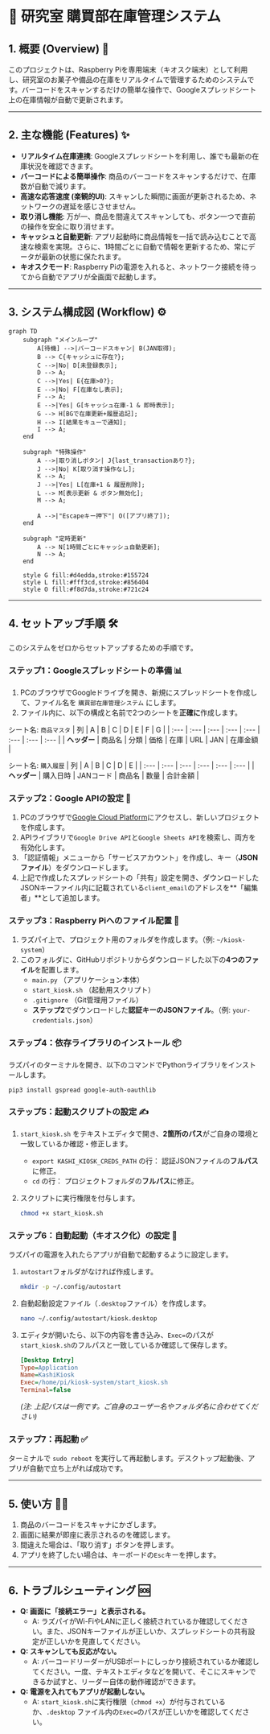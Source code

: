 # 🍫 研究室 購買部在庫管理システム

## 1. 概要 (Overview) 📖
このプロジェクトは、Raspberry Piを専用端末（キオスク端末）として利用し、研究室のお菓子や備品の在庫をリアルタイムで管理するためのシステムです。バーコードをスキャンするだけの簡単な操作で、Googleスプレッドシート上の在庫情報が自動で更新されます。



---
## 2. 主な機能 (Features) ✨
- **リアルタイム在庫連携**: Googleスプレッドシートを利用し、誰でも最新の在庫状況を確認できます。
- **バーコードによる簡単操作**: 商品のバーコードをスキャンするだけで、在庫数が自動で減ります。
- **高速な応答速度 (楽観的UI)**: スキャンした瞬間に画面が更新されるため、ネットワークの遅延を感じさせません。
- **取り消し機能**: 万が一、商品を間違えてスキャンしても、ボタン一つで直前の操作を安全に取り消せます。
- **キャッシュと自動更新**: アプリ起動時に商品情報を一括で読み込むことで高速な検索を実現。さらに、1時間ごとに自動で情報を更新するため、常にデータが最新の状態に保たれます。
- **キオスクモード**: Raspberry Piの電源を入れると、ネットワーク接続を待ってから自動でアプリが全画面で起動します。

---
## 3. システム構成図 (Workflow) ⚙️
```mermaid
graph TD
    subgraph "メインループ"
        A[待機] -->|バーコードスキャン| B(JAN取得);
        B --> C{キャッシュに存在?};
        C -->|No| D[未登録表示];
        D --> A;
        C -->|Yes| E{在庫>0?};
        E -->|No| F[在庫なし表示];
        F --> A;
        E -->|Yes| G[キャッシュ在庫-1 & 即時表示];
        G --> H[BGで在庫更新+履歴追記];
        H --> I[結果をキューで通知];
        I --> A;
    end

    subgraph "特殊操作"
        A -->|取り消しボタン| J{last_transactionあり?};
        J -->|No| K[取り消す操作なし];
        K --> A;
        J -->|Yes| L[在庫+1 & 履歴削除];
        L --> M[表示更新 & ボタン無効化];
        M --> A;

        A -->|"Escapeキー押下"| O([アプリ終了]);
    end

    subgraph "定時更新"
        A --> N[1時間ごとにキャッシュ自動更新];
        N --> A;
    end

    style G fill:#d4edda,stroke:#155724
    style L fill:#fff3cd,stroke:#856404
    style O fill:#f8d7da,stroke:#721c24
```

---
## 4. セットアップ手順 🛠️
このシステムをゼロからセットアップするための手順です。

### ステップ1：Googleスプレッドシートの準備 📊
1.  PCのブラウザでGoogleドライブを開き、新規にスプレッドシートを作成して、ファイル名を `購買部在庫管理システム` にします。
2.  ファイル内に、以下の構成と名前で2つのシートを**正確に**作成します。

   シート名: `商品マスタ`
| 列 | A | B | C | D | E | F | G |
| :--- | :--- | :--- | :--- | :--- | :--- | :--- | :--- |
| **ヘッダー** | 商品名 | 分類 | 価格 | 在庫 | URL | JAN | 在庫金額 |

シート名: `購入履歴`
| 列 | A | B | C | D | E |
| :--- | :--- | :--- | :--- | :--- | :--- |
| **ヘッダー** | 購入日時 | JANコード | 商品名 | 数量 | 合計金額 |

### ステップ2：Google APIの設定 🔑
1.  PCのブラウザで[Google Cloud Platform](https://console.cloud.google.com/)にアクセスし、新しいプロジェクトを作成します。
2.  APIライブラリで`Google Drive API`と`Google Sheets API`を検索し、両方を有効化します。
3.  「認証情報」メニューから「サービスアカウント」を作成し、キー（**JSONファイル**）をダウンロードします。
4.  上記で作成したスプレッドシートの「共有」設定を開き、ダウンロードしたJSONキーファイル内に記載されている`client_email`のアドレスを**「編集者」**として追加します。

### ステップ3：Raspberry Piへのファイル配置 📂
1.  ラズパイ上で、プロジェクト用のフォルダを作成します。（例: `~/kiosk-system`）
2.  このフォルダに、GitHubリポジトリからダウンロードした以下の**4つのファイル**を配置します。
    -   `main.py` （アプリケーション本体）
    -   `start_kiosk.sh` （起動用スクリプト）
    -   `.gitignore` （Git管理用ファイル）
    -   **ステップ2**でダウンロードした**認証キーのJSONファイル**。（例: `your-credentials.json`）

### ステップ4：依存ライブラリのインストール 📦
ラズパイのターミナルを開き、以下のコマンドでPythonライブラリをインストールします。
```bash
pip3 install gspread google-auth-oauthlib
```

### ステップ5：起動スクリプトの設定 ✍️
1.  `start_kiosk.sh` をテキストエディタで開き、**2箇所のパス**がご自身の環境と一致しているか確認・修正します。
    -   `export KASHI_KIOSK_CREDS_PATH` の行： 認証JSONファイルの**フルパス**に修正。
    -   `cd` の行： プロジェクトフォルダの**フルパス**に修正。

2.  スクリプトに実行権限を付与します。
    ```bash
    chmod +x start_kiosk.sh
    ```

### ステップ6：自動起動（キオスク化）の設定 🚀
ラズパイの電源を入れたらアプリが自動で起動するように設定します。

1.  `autostart`フォルダがなければ作成します。
    ```bash
    mkdir -p ~/.config/autostart
    ```
2.  自動起動設定ファイル（`.desktop`ファイル）を作成します。
    ```bash
    nano ~/.config/autostart/kiosk.desktop
    ```
3.  エディタが開いたら、以下の内容を書き込み、`Exec=`のパスが`start_kiosk.sh`のフルパスと一致しているか確認して保存します。
    ```ini
    [Desktop Entry]
    Type=Application
    Name=KashiKiosk
    Exec=/home/pi/kiosk-system/start_kiosk.sh
    Terminal=false
    ```
    *(注: 上記パスは一例です。ご自身のユーザー名やフォルダ名に合わせてください)*

### ステップ7：再起動 ✅
ターミナルで `sudo reboot` を実行して再起動します。デスクトップ起動後、アプリが自動で立ち上がれば成功です。

---
## 5. 使い方 👨‍💻
1.  商品のバーコードをスキャナにかざします。
2.  画面に結果が即座に表示されるのを確認します。
3.  間違えた場合は、「取り消す」ボタンを押します。
4.  アプリを終了したい場合は、キーボードの`Esc`キーを押します。

---
## 6. トラブルシューティング 🆘
-   **Q: 画面に「接続エラー」と表示される。**
    -   A: ラズパイがWi-FiやLANに正しく接続されているか確認してください。また、JSONキーファイルが正しいか、スプレッドシートの共有設定が正しいかを見直してください。
-   **Q: スキャンしても反応がない。**
    -   A: バーコードリーダーがUSBポートにしっかり接続されているか確認してください。一度、テキストエディタなどを開いて、そこにスキャンできるか試すと、リーダー自体の動作確認ができます。
-   **Q: 電源を入れてもアプリが起動しない。**
    -   A: `start_kiosk.sh`に実行権限（`chmod +x`）が付与されているか、`.desktop` ファイル内の`Exec=`のパスが正しいかを確認してください。
